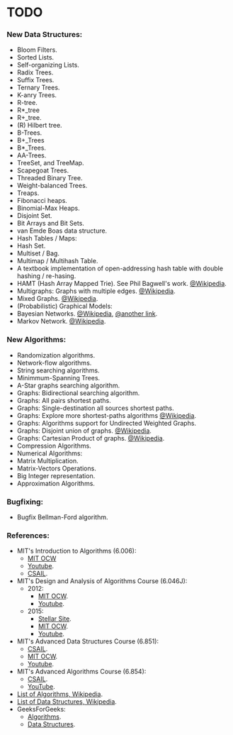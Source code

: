 # TODO

### New Data Structures:

 * Bloom Filters.
 * Sorted Lists.
 * Self-organizing Lists.
 * Radix Trees.
 * Suffix Trees.
 * Ternary Trees.
 * K-anry Trees.
 * R-tree.
 * R*_tree
 * R+_tree.
 * (R) Hilbert tree.
 * B-Trees.
 * B+_Trees
 * B*_Trees.
 * AA-Trees.
 * TreeSet, and TreeMap.
 * Scapegoat Trees.
 * Threaded Binary Tree.
 * Weight-balanced Trees.
 * Treaps.
 * Fibonacci heaps.
 * Binomial-Max Heaps.
 * Disjoint Set.
 * Bit Arrays and Bit Sets.
 * van Emde Boas data structure.
 * Hash Tables / Maps:
  * Hash Set.
  * Multiset / Bag.
  * Multimap / Multihash Table.
  * A textbook implementation of open-addressing hash table with double hashing / re-hasing.
 * HAMT (Hash Array Mapped Trie). See Phil Bagwell's work. [@Wikipedia](https://en.wikipedia.org/wiki/Hash_array_mapped_trie).
 * Multigraphs: Graphs with multiple edges. [@Wikipedia](https://en.wikipedia.org/wiki/Multigraph).
 * Mixed Graphs. [@Wikipedia](https://en.wikipedia.org/wiki/Mixed_graph).
 * (Probabilistic) Graphical Models:
  * Bayesian Networks. [@Wikipedia](https://en.wikipedia.org/wiki/Bayesian_network), [@another link](https://en.wikipedia.org/wiki/Dynamic_Bayesian_network).
  * Markov Network. [@Wikipedia](https://en.wikipedia.org/wiki/Markov_random_field).

### New Algorithms:

 * Randomization algorithms.
 * Network-flow algorithms.
 * String searching algorithms.
 * Minimmum-Spanning Trees.
 * A-Star graphs searching algorithm.
 * Graphs: Bidirectional searching algorithm.
 * Graphs: All pairs shortest paths.
 * Graphs: Single-destination all sources shortest paths.
 * Graphs: Explore more shortest-paths algorithms [@Wikipedia](https://en.wikipedia.org/wiki/Shortest_path_problem).
 * Graphs: Algorithms support for Undirected Weighted Graphs.
 * Graphs: Disjoint union of graphs. [@Wikipedia](https://en.wikipedia.org/wiki/Graph_(mathematics)#Operations_on_graphs).
 * Graphs: Cartesian Product of graphs. [@Wikipedia](https://en.wikipedia.org/wiki/Cartesian_product_of_graphs).
 * Compression Algorithms.
 * Numerical Algorithms:
  * Matrix Multiplication.
  * Matrix-Vectors Operations.
  * Big Integer representation.
  * Approximation Algorithms.
 
### Bugfixing:

 * Bugfix Bellman-Ford algorithm.
 
### References:

 * MIT's Introduction to Algorithms (6.006):
   + [MIT OCW](http://ocw.mit.edu/courses/electrical-engineering-and-computer-science/6-006-introduction-to-algorithms-fall-2011/)
   + [Youtube](https://www.youtube.com/playlist?list=PLUl4u3cNGP61Oq3tWYp6V_F-5jb5L2iHb).
   + [CSAIL](http://courses.csail.mit.edu/6.006/fall11/notes.shtml).
 * MIT's Design and Analysis of Algorithms Course (6.046J):
   + 2012:
     * [MIT OCW](http://ocw.mit.edu/courses/electrical-engineering-and-computer-science/6-046j-design-and-analysis-of-algorithms-spring-2012/).
     * [Youtube](https://www.youtube.com/playlist?list=PL8B24C31197EC371C).
   + 2015:
     * [Stellar Site](http://stellar.mit.edu/S/course/6/sp15/6.046J/materials.html).
     * [MIT OCW](http://ocw.mit.edu/courses/electrical-engineering-and-computer-science/6-046j-design-and-analysis-of-algorithms-spring-2015/).
     * [Youtube](https://www.youtube.com/playlist?list=PLUl4u3cNGP6317WaSNfmCvGym2ucw3oGp).
 * MIT's Advanced Data Structures Course (6.851):
   + [CSAIL](https://courses.csail.mit.edu/6.851/).
   + [MIT OCW](http://ocw.mit.edu/courses/electrical-engineering-and-computer-science/6-851-advanced-data-structures-spring-2012/).
   + [Youtube](https://www.youtube.com/playlist?list=PLUl4u3cNGP61hsJNdULdudlRL493b-XZf).
 * MIT's Advanced Algorithms Course (6.854):
   + [CSAIL](http://people.csail.mit.edu/moitra/854.html).
   + [YouTube](https://www.youtube.com/playlist?list=PL6ogFv-ieghdoGKGg2Bik3Gl1glBTEu8c).
 * [List of Algorithms, Wikipedia](https://en.wikipedia.org/wiki/List_of_algorithms).
 * [List of Data Structures, Wikipedia](https://en.wikipedia.org/wiki/List_of_data_structures).
 * GeeksForGeeks:
   + [Algorithms](http://www.geeksforgeeks.org/fundamentals-of-algorithms/).
   + [Data Structures](http://www.geeksforgeeks.org/data-structures/#AdvancedDataStructure).
